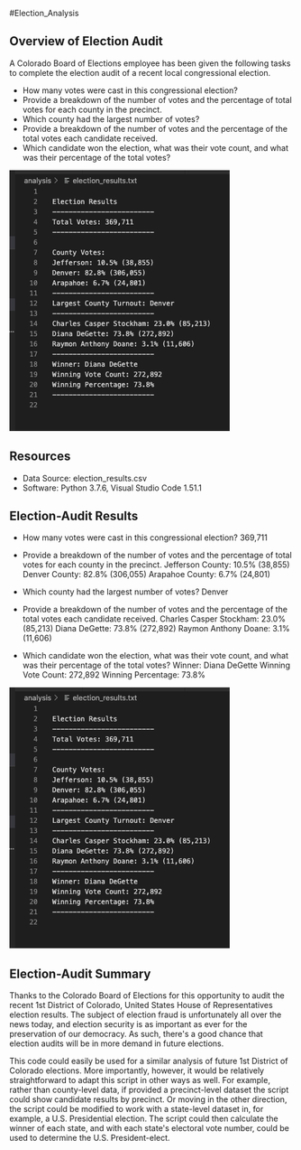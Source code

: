 #Election_Analysis 

## Overview of Election Audit
A Colorado Board of Elections employee has been given the following tasks to complete the election audit of a recent local congressional election.

* How many votes were cast in this congressional election?
* Provide a breakdown of the number of votes and the percentage of total votes for each county in the precinct.
* Which county had the largest number of votes?
* Provide a breakdown of the number of votes and the percentage of the total votes each candidate received.
* Which candidate won the election, what was their vote count, and what was their percentage of the total votes?

![Screenshot of text file](https://github.com/flowersmichael/election-analysis/blob/main/Resources/Screen%20Shot%202020-12-06%20at%209.36.21%20PM.png)

## Resources
* Data Source: election_results.csv
* Software: Python 3.7.6, Visual Studio Code 1.51.1

## Election-Audit Results
* How many votes were cast in this congressional election?
369,711

* Provide a breakdown of the number of votes and the percentage of total votes for each county in the precinct.
Jefferson County: 10.5% (38,855)
Denver County: 82.8% (306,055)
Arapahoe County: 6.7% (24,801)

* Which county had the largest number of votes?
Denver

* Provide a breakdown of the number of votes and the percentage of the total votes each candidate received.
Charles Casper Stockham: 23.0% (85,213)
Diana DeGette: 73.8% (272,892)
Raymon Anthony Doane: 3.1% (11,606)

* Which candidate won the election, what was their vote count, and what was their percentage of the total votes?
Winner: Diana DeGette
Winning Vote Count: 272,892
Winning Percentage: 73.8%

![Screenshot of text file](https://github.com/flowersmichael/election-analysis/blob/main/Resources/Screen%20Shot%202020-12-06%20at%209.36.21%20PM.png)


## Election-Audit Summary
Thanks to the Colorado Board of Elections for this opportunity to audit the recent 1st District of Colorado, United States House of Representatives election results. The subject of election fraud is unfortunately all over the news today, and election security is as important as ever for the preservation of our democracy. As such, there's a good chance that election audits will be in more demand in future elections.

This code could easily be used for a similar analysis of future 1st District of Colorado elections. More importantly, however, it would be relatively straightforward to adapt this script in other ways as well. For example, rather than county-level data, if provided a precinct-level dataset the script could show candidate results by precinct. Or moving in the other direction, the script could be modified to work with a state-level dataset in, for example, a U.S. Presidential election. The script could then calculate the winner of each state, and with each state's electoral vote number, could be used to determine the U.S. President-elect.
